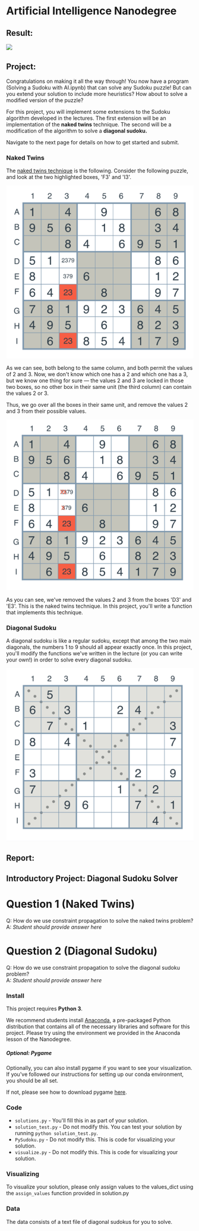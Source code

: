 # Artificial Intelligence Nanodegree

## Result:

[![](/images/result.png)](https://youtu.be/ETiHDwsZ9yQ) 

## Project:

Congratulations on making it all the way through! You now have a program (Solving a Sudoku with AI.ipynb) that can solve any Sudoku puzzle! But can you extend your solution to include more heuristics? How about to solve a modified version of the puzzle?

For this project, you will implement some extensions to the Sudoku algorithm developed in the lectures. The first extension will be an implementation of the **naked twins** technique. The second will be a modification of the algorithm to solve a **diagonal sudoku.**

Navigate to the next page for details on how to get started and submit.

### Naked Twins

The [naked twins technique](http://www.sudokudragon.com/tutorialnakedtwins.htm) is the following. Consider the following puzzle, and look at the two highlighted boxes, 'F3' and 'I3'.

![](images/naked_twin_1.png)

As we can see, both belong to the same column, and both permit the values of 2 and 3. Now, we don't know which one has a 2 and which one has a 3, but we know one thing for sure — the values 2 and 3 are locked in those two boxes, so no other box in their same unit (the third column) can contain the values 2 or 3.

Thus, we go over all the boxes in their same unit, and remove the values 2 and 3 from their possible values.

![](images/naked_twin_2.png)

As you can see, we've removed the values 2 and 3 from the boxes 'D3' and 'E3'. This is the naked twins technique. In this project, you'll write a function that implements this technique.

### Diagonal Sudoku

A diagonal sudoku is like a regular sudoku, except that among the two main diagonals, the numbers 1 to 9 should all appear exactly once. In this project, you'll modify the functions we've written in the lecture (or you can write your own!) in order to solve every diagonal sudoku.

![](images/diagonal.png)

## Report:

## Introductory Project: Diagonal Sudoku Solver

# Question 1 (Naked Twins)
Q: How do we use constraint propagation to solve the naked twins problem?  
A: *Student should provide answer here*

# Question 2 (Diagonal Sudoku)
Q: How do we use constraint propagation to solve the diagonal sudoku problem?  
A: *Student should provide answer here*

### Install

This project requires **Python 3**.

We recommend students install [Anaconda](https://www.continuum.io/downloads), a pre-packaged Python distribution that contains all of the necessary libraries and software for this project. 
Please try using the environment we provided in the Anaconda lesson of the Nanodegree.

##### Optional: Pygame

Optionally, you can also install pygame if you want to see your visualization. If you've followed our instructions for setting up our conda environment, you should be all set.

If not, please see how to download pygame [here](http://www.pygame.org/download.shtml).

### Code

* `solutions.py` - You'll fill this in as part of your solution.
* `solution_test.py` - Do not modify this. You can test your solution by running `python solution_test.py`.
* `PySudoku.py` - Do not modify this. This is code for visualizing your solution.
* `visualize.py` - Do not modify this. This is code for visualizing your solution.

### Visualizing

To visualize your solution, please only assign values to the values_dict using the ```assign_values``` function provided in solution.py

### Data

The data consists of a text file of diagonal sudokus for you to solve.
